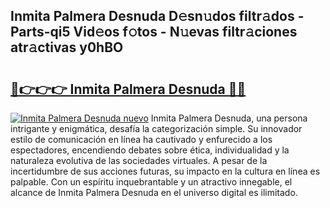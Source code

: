 ## Inmita Palmera Desnuda D𝚎sn𝚞dos filtr𝚊dos - Parts-qi5 Vid𝚎os f𝚘tos - N𝚞evas filtr𝚊ciones atr𝚊ctivas y0hBO

# <h2><a href="http://mb9inx.tromn.icu/?c=Inmita+Palmera+Desnuda">🔗👉👉👉 Inmita Palmera Desnuda 🔗🔗</a></h2>

[![Inmita Palmera Desnuda nuevo](https://i.imgur.com/pEAQMta.gif)](http://mb9inx.tromn.icu/?c=Inmita+Palmera+Desnuda)
Inmita Palmera Desnuda, una persona intrigante y enigmática, desafía la categorización simple. Su innovador estilo de comunicación en línea ha cautivado y enfurecido a los espectadores, encendiendo debates sobre ética, individualidad y la naturaleza evolutiva de las sociedades virtuales. A pesar de la incertidumbre de sus acciones futuras, su impacto en la cultura en línea es palpable. Con un espíritu inquebrantable y un atractivo innegable, el alcance de Inmita Palmera Desnuda en el universo digital es ilimitado.
